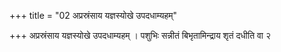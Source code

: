 +++
title = "02 अप्रस्रंसाय यज्ञस्योखे उपदधाम्यहम्"

+++
अप्रस्रंसाय यज्ञस्योखे उपदधाम्यहम् । पशुभिः सन्नीतं बिभृतामिन्द्राय शृतं दधीति वा २